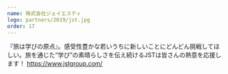 ```yaml
---
name: 株式会社ジェイエスティ
logo: partners/2019/jst.jpg
order: 17
---
```


『旅は学びの原点』。感受性豊かな若いうちに新しいことにどんどん挑戦してほしい。旅を通じた“学び”の素晴らしさを伝え続けるJSTは皆さんの熱意を応援します！
https://www.jstgroup.com/
